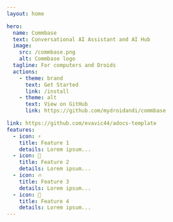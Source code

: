 ```yaml
---
layout: home

hero:
  name: Commbase
  text: Conversational AI Assistant and AI Hub
  image:
    src: /commbase.png
    alt: Commbase logo
  tagline: For computers and Droids
  actions:
    - theme: brand
      text: Get Started
      link: /install
    - theme: alt
      text: View on GitHub
      link: https://github.com/mydroidandi/commbase

link: https://github.com/evavic44/adocs-template
features:
  - icon: ⚡️
    title: Feature 1
    details: Lorem ipsum...
  - icon: 🎉
    title: Feature 2
    details: Lorem ipsum...
  - icon: 🔥
    title: Feature 3
    details: Lorem ipsum...
  - icon: 🎀
    title: Feature 4
    details: Lorem ipsum...
---
```

